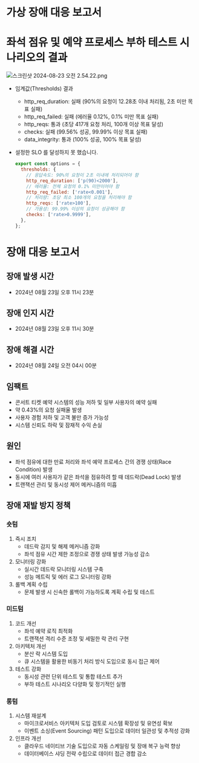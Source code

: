 # 가상 장애 대응 보고서

# 좌석 점유 및 예약 프로세스 부하 테스트 시나리오의 결과

![스크린샷 2024-08-23 오전 2.54.22.png](https://prod-files-secure.s3.us-west-2.amazonaws.com/315950f2-a9dd-4897-a8e5-56c1bbdae102/43fe8e9a-861e-4237-9348-1d3cccecb4ca/%E1%84%89%E1%85%B3%E1%84%8F%E1%85%B3%E1%84%85%E1%85%B5%E1%86%AB%E1%84%89%E1%85%A3%E1%86%BA_2024-08-23_%E1%84%8B%E1%85%A9%E1%84%8C%E1%85%A5%E1%86%AB_2.54.22.png)

- 임계값(Thresholds) 결과
    - http_req_duration: 실패 (90%의 요청이 12.28초 이내 처리됨, 2초 미만 목표 실패)
    - http_req_failed: 실패 (에러율 0.12%, 0.1% 미만 목표 실패)
    - http_reqs: 통과 (초당 417개 요청 처리, 100개 이상 목표 달성)
    - checks: 실패 (99.56% 성공, 99.99% 이상 목표 실패)
    - data_integrity: 통과 (100% 성공, 100% 목표 달성)
- 설정한 SLO 를 달성하지 못 했습니다.

    ```jsx
    export const options = {
      thresholds: {
        // 응답속도: 90%의 요청이 2초 이내에 처리되어야 함
        http_req_duration: ['p(90)<2000'],
        // 에러율: 전체 요청의 0.1% 미만이어야 함
        http_req_failed: ['rate<0.001'],
        // 처리량: 초당 최소 100개의 요청을 처리해야 함
        http_reqs: ['rate>100'],
        // 가용성: 99.99% 이상의 요청이 성공해야 함
        checks: ['rate>0.9999'],
      },
    };
    ```

# 장애 대응 보고서

## 장애 발생 시간

- 2024년 08월 23일 오후 11시 23분

## 장애 인지 시간

- 2024년 08월 23일 오후 11시 30분

## 장애 해결 시간

- 2024년 08월 24일 오전 04시 00분

## 임팩트

- 콘서트 티켓 예약 시스템의 성능 저하 및 일부 사용자의 예약 실패
- 약 0.43%의 요청 실패율 발생
- 사용자 경험 저하 및 고객 불만 증가 가능성
- 시스템 신뢰도 하락 및 잠재적 수익 손실

## 원인

- 좌석 점유에 대한 만료 처리와 좌석 예약 프로세스 간의 경쟁 상태(Race Condition) 발생
- 동시에 여러 사용자가 같은 좌석을 점유하려 할 때 데드락(Dead Lock) 발생
- 트랜잭션 관리 및 동시성 제어 메커니즘의 미흡

## 장애 재발 방지 정책

### 숏텀

1. 즉시 조치
    - 데드락 감지 및 해제 메커니즘 강화
    - 좌석 점유 시간 제한 조정으로 경쟁 상태 발생 가능성 감소
2. 모니터링 강화
    - 실시간 데드락 모니터링 시스템 구축
    - 성능 메트릭 및 에러 로그 모니터링 강화
3. 롤백 계획 수립
    - 문제 발생 시 신속한 롤백이 가능하도록 계획 수립 및 테스트

### 미드텀

1. 코드 개선
    - 좌석 예약 로직 최적화
    - 트랜잭션 격리 수준 조정 및 세밀한 락 관리 구현
2. 아키텍처 개선
    - 분산 락 시스템 도입
    - 큐 시스템을 활용한 비동기 처리 방식 도입으로 동시 접근 제어
3. 테스트 강화
    - 동시성 관련 단위 테스트 및 통합 테스트 추가
    - 부하 테스트 시나리오 다양화 및 정기적인 실행

### 롱텀

1. 시스템 재설계
    - 마이크로서비스 아키텍처 도입 검토로 시스템 확장성 및 유연성 확보
    - 이벤트 소싱(Event Sourcing) 패턴 도입으로 데이터 일관성 및 추적성 강화
2. 인프라 개선
    - 클라우드 네이티브 기술 도입으로 자동 스케일링 및 장애 복구 능력 향상
    - 데이터베이스 샤딩 전략 수립으로 데이터 접근 경합 감소
